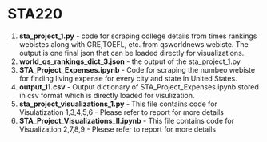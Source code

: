 # STA220
1. **sta_project_1.py**  - code for scraping college details from times rankings webistes along with GRE,TOEFL, etc. from qsworldnews webiste. The output is one final json that can be loaded directly for visualizations.
2. **world_qs_rankings_dict_3.json** - the output of the sta_project_1.py
3. **STA_Project_Expenses.ipynb** -  Code for scraping the numbeo webiste for finding living expense for every city and state in United States.
4. **output_11.csv** - Output dictionary of STA_Project_Expenses.ipynb stored in csv format which is directly loaded for visulization.
5. **sta_project_visualizations_1.py** - This file contains code for Visulatization 1,3,4,5,6 - Please refer to report for more details
6. **STA_Project_Visualizations_II.ipynb** - This file contains code for Visualization 2,7,8,9 - Please refer to report for more details